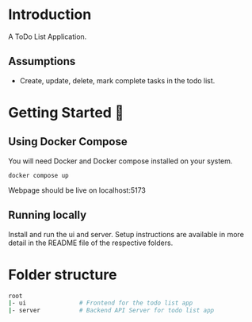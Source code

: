 # Introduction

A ToDo List Application.

## Assumptions

- Create, update, delete, mark complete tasks in the todo list.

# Getting Started 🚀

## Using Docker Compose

You will need Docker and Docker compose installed on your system.

```
docker compose up
```

Webpage should be live on localhost:5173

## Running locally

Install and run the ui and server. Setup instructions are available in more detail in the README file of
the respective folders.

# Folder structure

```sh
root
|- ui               # Frontend for the todo list app
|- server           # Backend API Server for todo list app
```
